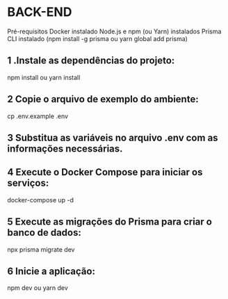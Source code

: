 

# BACK-END


Pré-requisitos
Docker instalado
Node.js e npm (ou Yarn) instalados
Prisma CLI instalado (npm install -g prisma ou yarn global add prisma)

## 1 .Instale as dependências do projeto:
npm install
   ou
yarn install

## 2 Copie o arquivo de exemplo do ambiente:

cp .env.example .env

## 3 Substitua as variáveis no arquivo .env com as informações necessárias.

## 4 Execute o Docker Compose para iniciar os serviços:
docker-compose up -d

## 5 Execute as migrações do Prisma para criar o banco de dados:
npx prisma migrate dev

## 6 Inicie a aplicação:
npm dev
 ou
yarn dev


